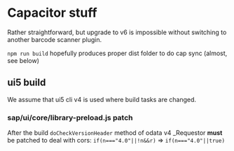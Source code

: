 # Capacitor stuff

Rather straightforward, but upgrade to v6 is impossible without switching to another barcode scanner plugin.

``npm run build`` hopefully produces proper dist folder to do cap sync (almost, see below)

## ui5 build
We assume that ui5 cli v4 is used where build tasks are changed.

### sap/ui/core/library-preload.js patch
After the build ``doCheckVersionHeader`` method of odata v4 _Requestor **must** be patched to deal with cors:
``if(n==="4.0"||!n&&r)`` => ``if(n==="4.0"||true)``
